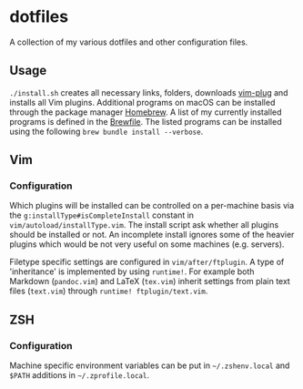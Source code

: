 dotfiles
========
A collection of my various dotfiles and other configuration files.

## Usage
`./install.sh` creates all necessary links, folders, downloads [vim-plug](https://github.com/junegunn/vim-plug) and installs all Vim plugins.
Additional programs on macOS can be installed through the package manager [Homebrew](https://brew.sh).
A list of my currently installed programs is defined in the [Brewfile](https://github.com/Homebrew/homebrew-bundle).
The listed programs can be installed using the following `brew bundle install --verbose`.

## Vim

### Configuration

Which plugins will be installed can be controlled on a per-machine basis via the `g:installType#isCompleteInstall` constant in `vim/autoload/installType.vim`.
The install script ask whether all plugins should be installed or not.
An incomplete install ignores some of the heavier plugins which would be not very useful on some machines (e.g. servers).

Filetype specific settings are configured in `vim/after/ftplugin`.
A type of 'inheritance' is implemented by using `runtime!`.
For example both Markdown (`pandoc.vim`) and LaTeX (`tex.vim`) inherit settings from plain text files (`text.vim`) through `runtime! ftplugin/text.vim`.

## ZSH

### Configuration

Machine specific environment variables can be put in `~/.zshenv.local` and `$PATH` additions in `~/.zprofile.local`.
